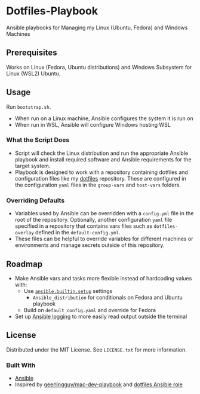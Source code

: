 # Dotfiles-Playbook

Ansible playbooks for Managing my Linux (Ubuntu, Fedora) and Windows Machines

## Prerequisites

Works on Linux (Fedora, Ubuntu distributions) and Windows Subsystem for Linux (WSL2) Ubuntu.

## Usage

Run `bootstrap.sh`.

- When run on a Linux machine, Ansible configures the system it is run on
- When run in WSL, Ansible will configure Windows hosting WSL

### What the Script Does

- Script will check the Linux distribution and run the appropriate Ansible playbook and install required software and Ansible requirements for the target system.
- Playbook is designed to work with a repository containing dotfiles and configuration files like my [dotfiles](https://github.com/justunsix/dotfiles) repository. These are configured in the configuration `yaml` files in the `group-vars` and `host-vars` folders.

### Overriding Defaults

- Variables used by Ansible can be overridden with a `config.yml` file in the root of the repository. Optionally, another configuration `yaml` file specified in a repository that contains vars files such as `dotfiles-overlay` defined in the `default-config.yml`.
- These files can be helpful to override variables for different machines or environments and manage secrets outside of this repository.

## Roadmap

- Make Ansible vars and tasks more flexible instead of hardcoding values with:
  - Use [`ansible.builtin.setup`](https://docs.ansible.com/ansible/latest/collections/ansible/builtin/setup_module.html) settings
    - `Ansible_distribution` for conditionals on Fedora and Ubuntu playbook
  - Build on `default_config.yaml` and override for Fedora
- Set up [Ansible logging](https://docs.ansible.com/automation-controller/latest/html/administration/logging.html) to more easily read output outside the terminal

## License

Distributed under the MIT License. See `LICENSE.txt` for more information.

### Built With

- [Ansible](https://www.ansible.com/)
- Inspired by [geerlingguy/mac-dev-playbook](https://github.com/geerlingguy/mac-dev-playbook) and [dotfiles Ansible role](https://github.com/geerlingguy/ansible-role-dotfiles)